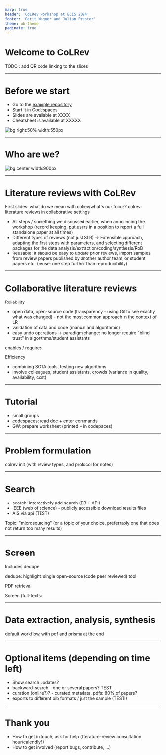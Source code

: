 ```yaml
---
marp: true
header: 'CoLRev workshop at ECIS 2024'
footer: 'Gerit Wagner and Julian Prester'
theme: ub-theme
paginate: true
---
```


# Welcome to CoLRev

TODO : add QR code linking to the slides

---

# Before we start

- Go to the [example repository](https://github.com/CoLRev-Environment/colrev-template)
- Start it in Codespaces
- Slides are available at XXXX
- Cheatsheet is available at XXXXX

![bg right:50% width:550px](../assets/start-codespaces.png)

---

# Who are we?

![bg center width:900px](../assets/expertise.png)

<!-- 

- Gerit Wagner: short bio

- Julian Prester: short bio

Overview of publications on literature reviews, tools, teaching (phd, bachelor, master), editorial work, ...

Map our journey on the left (started in Regensburg, JP to UNSW, GW to Montreal and Bamberg, JP to University of Sydney)

Illustrate our experience on the right as different "building blocks" with the colrev project on top (e.g., 12 review papers, 4 methods papers, 87 packages, 7 teaching offers, 4 x service as editor/reviewer )

3 methods papers in the senior scholars basket (of 11)
over 50 phd students

colrev projet: setup in 2021 - 3 years under development, 26 versions, 20 contributors, but still a lot to do
 -->

---

# Literature reviews with CoLRev

First slides: what do we mean with colrev/what's our focus?
colrev: literature reviews in collaborative settings

- All steps / something we discussed earlier, when announcing the workshop (record keeping, put users in a position to report a full standalone paper at all times)
- Different types of reviews (not just SLR)
-> Extensible approach, adapting the first steps with parameters, and selecting different packages for the data analysis/extraction/coding/synthesis/RoB
- Reusable: it should be easy to update prior reviews, import samples from review papers published by another author team, or student papers etc. (reuse: one step further than reproducibility)

---

# Collaborative literature reviews

Reliability
- open data, open-source code (transparency - using Git to see exactly what was changed) - not the most common approach in the context of LR
- validation of data and code (manual and algorithmic)
- easy undo operations
-> paradigm change: no longer require "blind trust" in algorithms/student assistants

enables / requires

Efficiency
- combining SOTA tools, testing new algorithms
- involve colleagues, student assistants, crowds (variance in quality, availability, cost)

---

# Tutorial

- small groups
- codespaces: read doc + enter commands
- GW: prepare worksheet (printed + in codepaces)

---

# Problem formulation

colrev init (with review types, and protocol for notes)

---

# Search

- search: interactively add search (DB + API)
- IEEE (web of science) - publicly accessible download results files
- AIS via api (TEST)

Topic: "microsourcing" (or a topic of your choice, preferrably one that does not return too many results)

---

# Screen


Includes dedupe

dedupe: highlight: single open-source (code  peer reviewed) tool

PDF retrieval

Screen (full-texts)

---

# Data extraction, analysis, synthesis

default workflow, with pdf and prisma at the end

---

# Optional items (depending on time left)

- Show search updates?
- backward-search - one or several papers? TEST
- curation (online?)? - curated metadata, pdfs: 80% of papers?
- exports to different bib formats / just the sample (TEST!)

<!-- generate profiles?! / structured data -->

---

# Thank you

- How to get in touch, ask for help (literature-review consultation hour/calendly?)
- How to get involved (report bugs, contribute, ...)